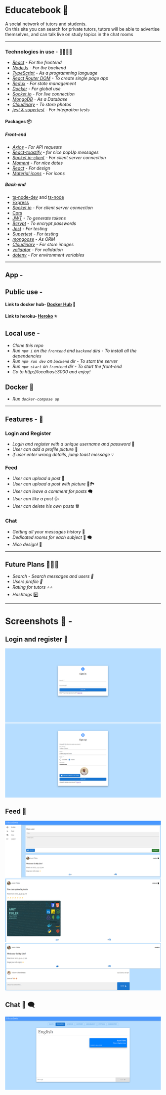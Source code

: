 # Educatebook 📖

A social network of tutors and students.  
On this site you can search for private tutors, tutors will be able to advertise themselves, and can talk live on study topics in the chat rooms

---

### Technologies in use - 👩‍💻👨‍💻

- _[React](https://reactjs.org/) - For the frontend_
- _[NodeJs](https://reactjs.org/) - For the backend_
- _[TypeScript](https://www.typescriptlang.org/) - As a programming language_
- _[React Router DOM](https://www.npmjs.com/package/react-router-dom) - To create single page app_
- _[Redux](https://redux.js.org/) - For state management_
- _[Docker](https://www.docker.com/) - For global use_
- _[Socket.io](https://socket.io/) - For live connection_
- _[MongoDB](https://www.mongodb.com/) - As a Database_
- _[Cloudinary](https://cloudinary.com/) - To store photos_
- _[jest & supertest](https://www.npmjs.com/package/supertest) - For integration tests_

#### Packages 📦

##### Front-end

- _[Axios](https://www.npmjs.com/package/axios) - For API requests_
- _[React-toastify](https://fkhadra.github.io/react-toastify/introduction) - for nice popUp messages_
- _[Socket.io-client](https://socket.io/docs/v4/client-api/) - For client server connection_
- _[Moment](https://momentjs.com/) - For nice dates_
- _[React](https://mui.com/) - For design_
- _[Material icons](https://mui.com/components/material-icons/) - For icons_

##### Back-end

- [ts-node-dev](https://www.npmjs.com/package/ts-node-dev) and [ts-node](https://www.npmjs.com/package/ts-node)
- [Express](https://www.npmjs.com/package/express)
- _[Socket.io](https://socket.io/) - For client server connection_
- [Cors](https://www.npmjs.com/package/cors)
- _[JWT](https://jwt.io/) - To generate tokens_
- _[Bcrypt](https://www.npmjs.com/package/bcrypt) - To encrypt passwords_
- _[Jest](https://jestjs.io/docs/) - For testing_
- _[Supertest](https://www.npmjs.com/package/supertest) - For testing_
- _[mongoose](https://mongoosejs.com/) - As ORM_
- _[Cloudinary](https://cloudinary.com/) - For store images_
- _[validator](https://www.npmjs.com/package/validator) - For validation_
- _[dotenv](https://www.npmjs.com/package/dotenv) - For environment variables_

---

## App -

## Public use -

#### Link to docker hub- [Docker Hub](https://hub.docker.com/repository/docker/amitfikler/educatebook) 🐋

#### Link to heroku- [Heroko](https://educatebook.herokuapp.com/login) ⭐

## Local use -

- _Clone this repo_
- _Run `npm i` on the `frontend` and `backend` dirs - To install all the dependencies_
- _Run `npm run dev` on `backend` dir - To start the server_
- _Run `npm start` on `frontend` dir - To start the front-end_
- _Go to http://localhost:3000 and enjoy!_

## Docker 🐋
- _Run `docker-compose up`_

<!-- - _Docker - Run on root dir `docker build -t chat-app .` ➡ `docker run -dp 4000:4000 chat-app`_
- _Docker compose - Run on root dir `docker-compose up -d --build`_
- _Go to http://localhost:4000 and enjoy!_ -->

---

## Features - 💫

### Login and Register

- _Login and register with a unique username and password_ 👤
- _User can add a profile picture_ 🤳
- _if user enter wrong details, jump toast message_ 💡

### Feed

- _User can upload a post_ 📝
- _User can upload a post with picture_ 📝🏞️
- _User can leave a comment for posts_ 🗨️
- _User can like a post_ 👍
- _User can delete his own posts_ 🗑️

### Chat

- _Getting all your messages history_ 📅
- _Dedicated rooms for each subject_ 💬 🗨️
- _Nice design!_ 💅

---

## Future Plans 📅👩‍🚀

- _Search - Search messages and users 🔎_
- _Users profile 👥_
- _Rating for tutors_ ⭐⭐
- _Hashtags_ #️⃣

---

# Screenshots 📸 -

## Login and register 🔐

<img src="./ReadMeScreenshots/sign in.png"/>

<img src="./ReadMeScreenshots/sign up.png"/>

## Feed 📝

<img src="./ReadMeScreenshots/feed.png"/>
<img src="./ReadMeScreenshots/photo.png"/>
<img src="./ReadMeScreenshots/comment.png"/>

## Chat 💬 🗨️

<img src="./ReadMeScreenshots/chat.png"/>
